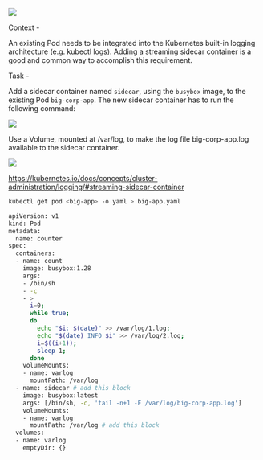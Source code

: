 ![](https://img.itexams.com/assets/media/exam-media/04318/0002900001.jpg)

Context -

An existing Pod needs to be integrated into the Kubernetes built-in logging architecture (e.g. kubectl logs). Adding a streaming sidecar container is a good and common way to accomplish this requirement.

Task -

Add a sidecar container named `sidecar`, using the `busybox` image, to the existing Pod `big-corp-app`. The new sidecar container has to run the following command:

![](https://img.itexams.com/assets/media/exam-media/04318/0002900002.jpg)

Use a Volume, mounted at /var/log, to make the log file big-corp-app.log available to the sidecar container.

![](https://img.itexams.com/assets/media/exam-media/04318/0003000001.jpg)

https://kubernetes.io/docs/concepts/cluster-administration/logging/#streaming-sidecar-container

```bash
kubectl get pod <big-app> -o yaml > big-app.yaml
```

```bash
apiVersion: v1
kind: Pod
metadata:
  name: counter
spec:
  containers:
  - name: count
    image: busybox:1.28
    args:
    - /bin/sh
    - -c
    - >
      i=0;
      while true;
      do
        echo "$i: $(date)" >> /var/log/1.log;
        echo "$(date) INFO $i" >> /var/log/2.log;
        i=$((i+1));
        sleep 1;
      done      
    volumeMounts:
    - name: varlog
      mountPath: /var/log
  - name: sidecar # add this block
    image: busybox:latest
    args: [/bin/sh, -c, 'tail -n+1 -F /var/log/big-corp-app.log']
    volumeMounts:
    - name: varlog
      mountPath: /var/log # add this block
  volumes:
  - name: varlog
    emptyDir: {}

```